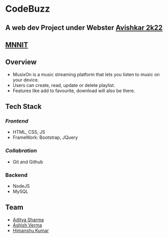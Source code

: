 # CodeBuzz
## A web dev Project under Webster [Avishkar 2k22]() 
## [MNNIT](http://www.mnnit.ac.in/)
## Overview
- MusixOn is a music streaming platform that lets you listen to music on your device.
- Users can create, read, update or delete playlist.
- Features like add to favourite, download will also be there.

## Tech Stack 

### _Frontend_
- HTML, CSS, JS
- FrameWork: Bootstrap, JQuery
### _Collabration_
 - Git and Github
### Backend
- NodeJS
- MySQL

## Team
- [Aditya Sharma](https://github.com/adi-wav)
- [Ashish Verma](https://github.com/ashish948)
- [Himanshu Kumar](https://github.com/aghimanshu123)
